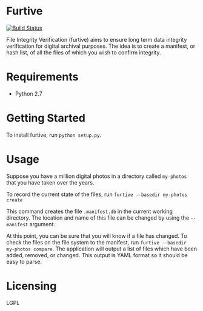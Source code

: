 Furtive
=======

[![Build Status](https://travis-ci.org/dbryant4/furtive.svg?branch=master)](https://travis-ci.org/dbryant4/furtive)

File Integrity Verification (furtive) aims to ensure long term data integrity verification for digital archival purposes. The idea is to create a manifest, or hash list, of all the files of which you wish to confirm integrity.

Requirements
============
- Python 2.7


Getting Started
===============

To install furtive, run `python setup.py`.

Usage
======
Suppose you have a million digital photos in a directory called `my-photos` that you have taken over the years.

To record the current state of the files, run `furtive --basedir my-photos create`

This command creates the file `.manifest.db` in the current working directory. The location and name of this file can be changed by using the `--manifest` argument.

At this point, you can be sure that you will know if a file has changed. To check the files on the file system to the manifest, run `furtive --basedir my-photos compare`. The application will output a list of files which have been added, removed, or changed. This output is YAML format so it should be easy to parse.


Licensing
=====
LGPL
